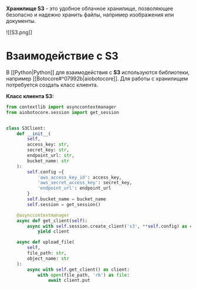 **Хранилище S3** - это удобное облачное хранилище, позволяющее безопасно и надежно хранить файлы, например изображения или документы.

![[S3.png]]

# Взаимодействие с S3

В [[Python|Python]] для взаимодействия с **S3** используются библиотеки, например [[Botocore#^07992b|aiobotocore]]. Для работы с хранилищем потребуется создать класс клиента.

**Класс клиента S3:**

```Python
from contextlib import asynccontextmanager
from aiobotocore.session import get_session


class S3Client:
	def __init__(
		self, 
		access_key: str,
		secret_key: str,
		endpoint_url: str,
		bucket_name: str
	):
		self.config ={
			'aws_access_key_id': access_key,
			'aws_secret_access_key': secret_key,
			'endpoint_url': endpoint_url
		}
		self.bucket_name = bucket_name
		self.session = get_session()

	@asynccontextmanager
	async def get_client(self):
		async with self.session.create_client('s3', **self.config) as client:
			yield client

	async def upload_file(
		self,
		file_path: str,
		object_name: str
	):
		async with self.get_client() as client:
			with open(file_path, 'rb') as file:
				await client.put
		
```